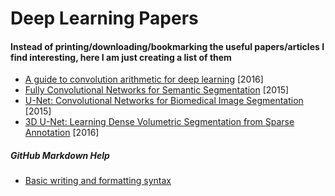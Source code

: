 # Deep Learning Papers
#### Instead of printing/downloading/bookmarking the useful papers/articles I find interesting, here I am just creating a list of them
- [A guide to convolution arithmetic for deep learning](https://arxiv.org/abs/1603.07285) [2016]
- [Fully Convolutional Networks for Semantic Segmentation](https://arxiv.org/abs/1411.4038) [2015]
- [U-Net: Convolutional Networks for Biomedical Image Segmentation](https://arxiv.org/abs/1505.04597) [2015]
- [3D U-Net: Learning Dense Volumetric Segmentation from Sparse Annotation](https://arxiv.org/abs/1606.06650) [2016]




##### GitHub Markdown Help
- [Basic writing and formatting syntax](https://help.github.com/en/articles/basic-writing-and-formatting-syntax)
